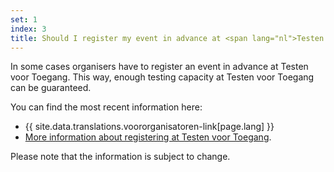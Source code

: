 ```yaml
---
set: 1
index: 3
title: Should I register my event in advance at <span lang="nl">Testen voor Toegang</span>?
---
```

In some cases organisers have to register an event in advance at <span lang="nl">Testen voor Toegang</span>. This way, enough testing capacity at <span lang="nl">Testen voor Toegang</span> can be guaranteed. 

You can find the most recent information here:
- {{ site.data.translations.voororganisatoren-link[page.lang] }} 
- <a href="https://www.testenvoortoegang.org/organisatoren" lang="nl" hreflang="nl"  rel="noopener noreferrer" target="_blank">More information about registering at Testen voor Toegang</a>. 

Please note that the information is subject to change.
